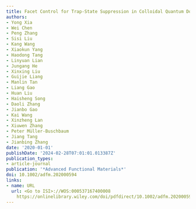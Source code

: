 ```yaml
---
title: Facet Control for Trap‐State Suppression in Colloidal Quantum Dot Solids
authors:
- Yong Xia
- Wei Chen
- Peng Zhang
- Sisi Liu
- Kang Wang
- Xiaokun Yang
- Haodong Tang
- Linyuan Lian
- Jungang He
- Xinxing Liu
- Guijie Liang
- Manlin Tan
- Liang Gao
- Huan Liu
- Haisheng Song
- Daoli Zhang
- Jianbo Gao
- Kai Wang
- Xinzheng Lan
- Xiuwen Zhang
- Peter Müller‐Buschbaum
- Jiang Tang
- Jianbing Zhang
date: '2020-01-01'
publishDate: '2024-02-28T07:01:01.013387Z'
publication_types:
- article-journal
publication: '*Advanced Functional Materials*'
doi: 10.1002/adfm.202000594
links:
- name: URL
  url: <Go to ISI>://WOS:000537167400008 
    https://onlinelibrary.wiley.com/doi/pdfdirect/10.1002/adfm.202000594?download=true
---
```

